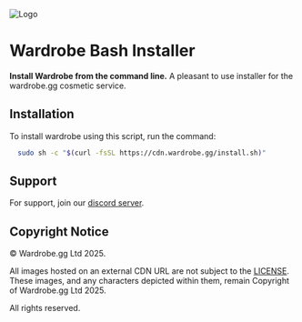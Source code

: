 ![Logo](https://cdn.wardrobe.gg/assets/GithubHeader.png)

# Wardrobe Bash Installer

**Install Wardrobe from the command line.**
A pleasant to use installer for the wardrobe.gg cosmetic service.

## Installation

To install wardrobe using this script, run the command:

```bash
  sudo sh -c "$(curl -fsSL https://cdn.wardrobe.gg/install.sh)"
```

## Support

For support, join our [discord server](https://discord.gg/XB5Hk3EnDU).


## Copyright Notice

© Wardrobe.gg Ltd 2025.

All images hosted on an external CDN URL are not subject to the [LICENSE](/LICENSE). These images, and any characters depicted within them, remain Copyright of Wardrobe.gg Ltd 2025.

All rights reserved.